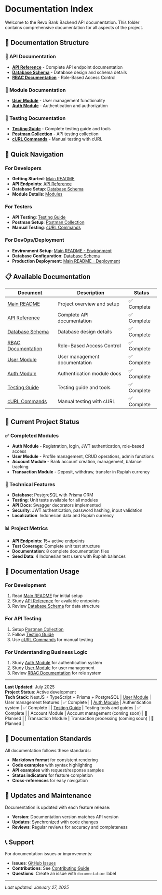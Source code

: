 # Documentation Index

Welcome to the Revo Bank Backend API documentation. This folder contains comprehensive documentation for all aspects of the project.

## 📁 Documentation Structure

### 📖 API Documentation

- **[API Reference](api/README.md)** - Complete API endpoint documentation
- **[Database Schema](api/database-schema.md)** - Database design and schema details
- **[RBAC Documentation](api/rbac-documentation.md)** - Role-Based Access Control

### 🔧 Module Documentation

- **[User Module](modules/user-module.md)** - User management functionality
- **[Auth Module](modules/auth-module.md)** - Authentication and authorization

### 🧪 Testing Documentation

- **[Testing Guide](testing/README.md)** - Complete testing guide and tools
- **[Postman Collection](../postman/Revo-Bank-API.postman_collection.json)** - API testing collection
- **[cURL Commands](testing/curl-commands.md)** - Manual testing with cURL

## 🚀 Quick Navigation

### For Developers

- **Getting Started**: [Main README](../README.md)
- **API Endpoints**: [API Reference](api/README.md)
- **Database Setup**: [Database Schema](api/database-schema.md)
- **Module Details**: [Modules](modules/)

### For Testers

- **API Testing**: [Testing Guide](testing/README.md)
- **Postman Setup**: [Postman Collection](../postman/Revo-Bank-API.postman_collection.json)
- **Manual Testing**: [cURL Commands](testing/curl-commands.md)

### For DevOps/Deployment

- **Environment Setup**: [Main README - Environment](../README.md#environment-setup)
- **Database Configuration**: [Database Schema](api/database-schema.md)
- **Production Deployment**: [Main README - Deployment](../README.md#deployment)

## 📋 Available Documentation

| Document                                        | Description                   | Status      |
| ----------------------------------------------- | ----------------------------- | ----------- |
| [Main README](../README.md)                     | Project overview and setup    | ✅ Complete |
| [API Reference](api/README.md)                  | Complete API documentation    | ✅ Complete |
| [Database Schema](api/database-schema.md)       | Database design details       | ✅ Complete |
| [RBAC Documentation](api/rbac-documentation.md) | Role-Based Access Control     | ✅ Complete |
| [User Module](modules/user-module.md)           | User management documentation | ✅ Complete |
| [Auth Module](modules/auth-module.md)           | Authentication module docs    | ✅ Complete |
| [Testing Guide](testing/README.md)              | Testing guide and tools       | ✅ Complete |
| [cURL Commands](testing/curl-commands.md)       | Manual testing with cURL      | ✅ Complete |

## 🔄 Current Project Status

### ✅ Completed Modules

- **Auth Module** - Registration, login, JWT authentication, role-based access
- **User Module** - Profile management, CRUD operations, admin functions
- **Account Module** - Bank account creation, management, balance tracking
- **Transaction Module** - Deposit, withdraw, transfer in Rupiah currency

### 🔧 Technical Features

- **Database**: PostgreSQL with Prisma ORM
- **Testing**: Unit tests available for all modules
- **API Docs**: Swagger decorators implemented
- **Security**: JWT authentication, password hashing, input validation
- **Localization**: Indonesian data and Rupiah currency

### 📊 Project Metrics

- **API Endpoints**: 15+ active endpoints
- **Test Coverage**: Complete unit test structure
- **Documentation**: 8 complete documentation files
- **Seed Data**: 4 Indonesian test users with Rupiah balances

## 🎯 Documentation Usage

### For Development

1. Read [Main README](../README.md) for initial setup
2. Study [API Reference](api/README.md) for available endpoints
3. Review [Database Schema](api/database-schema.md) for data structure

### For API Testing

1. Setup [Postman Collection](../postman/Revo-Bank-API.postman_collection.json)
2. Follow [Testing Guide](testing/README.md)
3. Use [cURL Commands](testing/curl-commands.md) for manual testing

### For Understanding Business Logic

1. Study [Auth Module](modules/auth-module.md) for authentication system
2. Study [User Module](modules/user-module.md) for user management
3. Review [RBAC Documentation](api/rbac-documentation.md) for role system

---

**Last Updated**: July 2025  
**Project Status**: Active development  
**Tech Stack**: NestJS + TypeScript + Prisma + PostgreSQL
| [User Module](modules/user-module.md) | User management features | ✅ Complete |
| [Auth Module](modules/auth-module.md) | Authentication system | ✅ Complete |
| [Testing Guide](testing/README.md) | Testing tools and guides | ✅ Complete |
| Account Module | Account management (coming soon) | 🔄 Planned |
| Transaction Module | Transaction processing (coming soon) | 🔄 Planned |

## 🎯 Documentation Standards

All documentation follows these standards:

- **Markdown format** for consistent rendering
- **Code examples** with syntax highlighting
- **API examples** with request/response samples
- **Status indicators** for feature completion
- **Cross-references** for easy navigation

## 🔄 Updates and Maintenance

Documentation is updated with each feature release:

- **Version**: Documentation version matches API version
- **Updates**: Synchronized with code changes
- **Reviews**: Regular reviews for accuracy and completeness

## 📞 Support

For documentation issues or improvements:

- **Issues**: [GitHub Issues](https://github.com/revou-fsse-feb25/milestone-4-teguhwin8/issues)
- **Contributions**: See [Contributing Guide](../README.md#contributing)
- **Questions**: Create an issue with `documentation` label

---

_Last updated: January 27, 2025_
